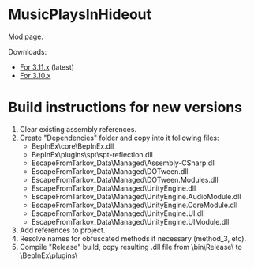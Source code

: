 # MusicPlaysInHideout
[Mod page.](https://hub.sp-tarkov.com/files/file/2891-music-plays-in-hideout)

Downloads:
- [For 3.11.x](https://github.com/Mugnum/SPT_MusicPlaysInHideout/releases) (latest)
- [For 3.10.x](https://github.com/Mugnum/SPT_MusicPlaysInHideout/releases/tag/1.0.0)

# Build instructions for new versions
1. Clear existing assembly references.
2. Create "Dependencies" folder and copy into it following files:
   - BepInEx\core\BepInEx.dll
   - BepInEx\plugins\spt\spt-reflection.dll
   - EscapeFromTarkov_Data\Managed\Assembly-CSharp.dll
   - EscapeFromTarkov_Data\Managed\DOTween.dll
   - EscapeFromTarkov_Data\Managed\DOTween.Modules.dll
   - EscapeFromTarkov_Data\Managed\UnityEngine.dll
   - EscapeFromTarkov_Data\Managed\UnityEngine.AudioModule.dll
   - EscapeFromTarkov_Data\Managed\UnityEngine.CoreModule.dll
   - EscapeFromTarkov_Data\Managed\UnityEngine.UI.dll
   - EscapeFromTarkov_Data\Managed\UnityEngine.UIModule.dll
3. Add references to project.
4. Resolve names for obfuscated methods if necessary (method_3, etc).
5. Compile "Release" build, copy resulting .dll file from \bin\Release\ to \BepInEx\plugins\
